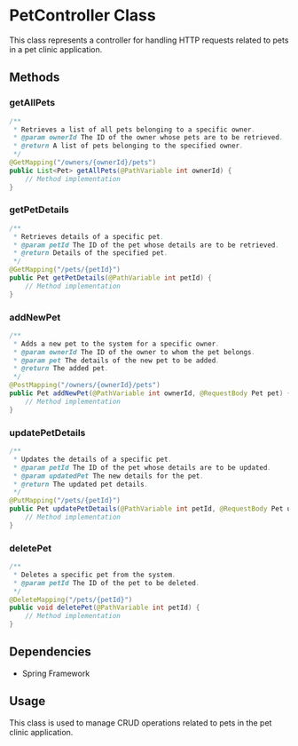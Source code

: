 # PetController Class

This class represents a controller for handling HTTP requests related to pets in a pet clinic application.

## Methods

### getAllPets

```java
/**
 * Retrieves a list of all pets belonging to a specific owner.
 * @param ownerId The ID of the owner whose pets are to be retrieved.
 * @return A list of pets belonging to the specified owner.
 */
@GetMapping("/owners/{ownerId}/pets")
public List<Pet> getAllPets(@PathVariable int ownerId) {
    // Method implementation
}
```

### getPetDetails

```java
/**
 * Retrieves details of a specific pet.
 * @param petId The ID of the pet whose details are to be retrieved.
 * @return Details of the specified pet.
 */
@GetMapping("/pets/{petId}")
public Pet getPetDetails(@PathVariable int petId) {
    // Method implementation
}
```

### addNewPet

```java
/**
 * Adds a new pet to the system for a specific owner.
 * @param ownerId The ID of the owner to whom the pet belongs.
 * @param pet The details of the new pet to be added.
 * @return The added pet.
 */
@PostMapping("/owners/{ownerId}/pets")
public Pet addNewPet(@PathVariable int ownerId, @RequestBody Pet pet) {
    // Method implementation
}
```

### updatePetDetails

```java
/**
 * Updates the details of a specific pet.
 * @param petId The ID of the pet whose details are to be updated.
 * @param updatedPet The new details for the pet.
 * @return The updated pet details.
 */
@PutMapping("/pets/{petId}")
public Pet updatePetDetails(@PathVariable int petId, @RequestBody Pet updatedPet) {
    // Method implementation
}
```

### deletePet

```java
/**
 * Deletes a specific pet from the system.
 * @param petId The ID of the pet to be deleted.
 */
@DeleteMapping("/pets/{petId}")
public void deletePet(@PathVariable int petId) {
    // Method implementation
}
```

## Dependencies

- Spring Framework

## Usage

This class is used to manage CRUD operations related to pets in the pet clinic application.